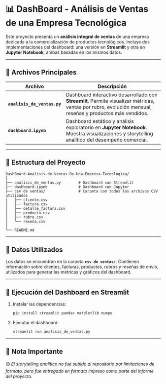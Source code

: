 # 📊 DashBoard - Análisis de Ventas de una Empresa Tecnológica

Este proyecto presenta un **análisis integral de ventas** de una empresa dedicada a la comercialización de productos tecnológicos.
Incluye dos implementaciones del dashboard: una versión en **Streamlit** y otra en **Jupyter Notebook**, ambas basadas en los mismos datos.

---

## 🧩 Archivos Principales

| Archivo                     | Descripción                                                                                                                                               |
| --------------------------- | --------------------------------------------------------------------------------------------------------------------------------------------------------- |
| **`analisis_de_ventas.py`** | Dashboard interactivo desarrollado con **Streamlit**. Permite visualizar métricas, ventas por rubro, evolución mensual, reseñas y productos más vendidos. |
| **`dashboard.ipynb`**       | Dashboard estático y análisis exploratorio en **Jupyter Notebook**. Muestra visualizaciones y storytelling analítico del desempeño comercial.             |

---

## 📁 Estructura del Proyecto

```
DashBoard-Analisis-de-Ventas-De-Una-Empresa-Tecnologica/
│
├── analisis_de_ventas.py        # Dashboard con Streamlit
├── dashboard.ipynb              # Dashboard con Jupyter
├── csv de ventas/               # Carpeta con todos los archivos CSV utilizados
│   ├── cliente.csv
│   ├── factura.csv
│   ├── detalle_factura.csv
│   ├── producto.csv
│   ├── rubro.csv
│   └── reseña.csv
│
└── README.md
```

---

## 🧮 Datos Utilizados

Los datos se encuentran en la carpeta **`csv de ventas/`**.
Contienen información sobre clientes, facturas, productos, rubros y reseñas de envío, utilizados para generar las métricas y gráficos del dashboard.

---

## 🚀 Ejecución del Dashboard en Streamlit

1. Instalar las dependencias:

   ```bash
   pip install streamlit pandas matplotlib numpy
   ```

2. Ejecutar el dashboard:

   ```bash
   streamlit run analisis_de_ventas.py
   ```

---

## 📖 Nota Importante

🟡 *El storytelling analítico no fue subido al repositorio por limitaciones de formato, pero fue entregado en formato impreso como parte del informe del proyecto.*
